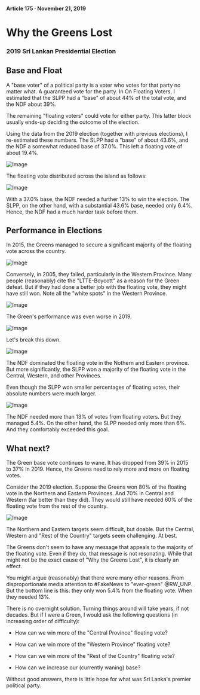 #### Article 175 · November 21, 2019

# Why the Greens Lost

### 2019 Sri Lankan Presidential Election

## Base and Float

A "base voter" of a political party is a voter who votes for that party no matter what. A guaranteed vote for the party. In On Floating Voters, I estimated that the SLPP had a "base" of about 44% of the total vote, and the NDF about 39%.

The remaining "floating voters" could vote for either party. This latter block usually ends-up deciding the outcome of the election.

Using the data from the 2019 election (together with previous elections), I re-estimated these numbers. The SLPP had a "base" of about 43.6%, and the NDF a somewhat reduced base of 37.0%. This left a floating vote of about 19.4%.

![Image](https://cdn-images-1.medium.com/max/800/1*paJjOc7vx2qIgVpQlJGobw.png)

The floating vote distributed across the island as follows:

![Image](https://cdn-images-1.medium.com/max/800/1*NR0pYCPG-r_kE4XT-_4SDw.png)

With a 37.0% base, the NDF needed a further 13% to win the election. The SLPP, on the other hand, with a substantial 43.6% base, needed only 6.4%. Hence, the NDF had a much harder task before them.

## Performance in Elections

In 2015, the Greens managed to secure a significant majority of the floating vote across the country.

![Image](https://cdn-images-1.medium.com/max/800/1*fjtaul76Z7V5zsCqZFHRfg.png)

Conversely, in 2005, they failed, particularly in the Western Province. Many people (reasonably) cite the "LTTE-Boycott" as a reason for the Green defeat. But if they had done a better job with the floating vote, they might have still won. Note all the "white spots" in the Western Province.

![Image](https://cdn-images-1.medium.com/max/800/1*LWeXhgA7HBHAjp8b1OY5bw.png)

The Green's performance was even worse in 2019.

![Image](https://cdn-images-1.medium.com/max/800/1*CtdWKOp7XZ1nIboZyMtYQg.png)

Let's break this down.

![Image](https://cdn-images-1.medium.com/max/800/1*mqJ0JiOzTbbLIZ3epDdZcA.png)

The NDF dominated the floating vote in the Nothern and Eastern province. But more significantly, the SLPP won a majority of the floating vote in the Central, Western, and other Provinces.

Even though the SLPP won smaller percentages of floating votes, their absolute numbers were much larger.

![Image](https://cdn-images-1.medium.com/max/800/1*k1q3hrqDG6ikmzcJHowJZg.png)

The NDF needed more than 13% of votes from floating voters. But they managed 5.4%. On the other hand, the SLPP needed only more than 6%. And they comfortably exceeded this goal.

## What next?

The Green base vote continues to wane. It has dropped from 39% in 2015 to 37% in 2019. Hence, the Greens need to rely more and more on floating votes.

Consider the 2019 election. Suppose the Greens won 80% of the floating vote in the Northern and Eastern Provinces. And 70% in Central and Western (far better than they did). They would still have needed 60% of the floating vote from the rest of the country.

![Image](https://cdn-images-1.medium.com/max/800/1*tUgI1oTHp4heF0iarsiSRQ.png)

The Northern and Eastern targets seem difficult, but doable. But the Central, Western and "Rest of the Country" targets seem challenging. At best.

The Greens don't seem to have any message that appeals to the majority of the floating vote. Even if they do, that message is not resonating. While that might not be the exact cause of "Why the Greens Lost", it is clearly an effect.

You might argue (reasonably) that there were many other reasons. From disproportionate media attention to #FakeNews to "ever-green" @RW_UNP. But the bottom line is this: they only won 5.4% from the floating vote. When they needed 13%.

There is no overnight solution. Turning things around will take years, if not decades. But if I were a Green, I would ask the following questions (in increasing order of difficulty):

* How can we win more of the "Central Province" floating vote?

* How can we win more of the "Western Province" floating vote?

* How can we win more of the "Rest of the Country" floating vote?

* How can we increase our (currently waning) base?

Without good answers, there is little hope for what was Sri Lanka's premier political party.